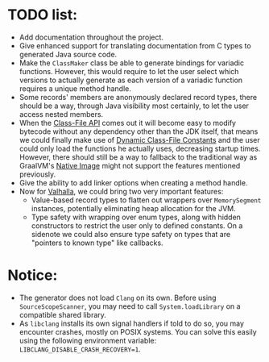# TODO list:

* Add documentation throughout the project.
* Give enhanced support for translating documentation from C types to generated Java source code.
* Make the `ClassMaker` class be able to generate bindings for variadic functions. However, this would require to let the user select which versions to actually generate as each version of a variadic function requires a unique method handle.
* Some records' members are anonymously declared record types, there should be a way, through Java visibility most certainly, to let the user access nested members.
* When the [Class-File API](https://openjdk.org/jeps/466) comes out it will become easy to modify bytecode without any dependency other than the JDK itself, that means we could finally make use of [Dynamic Class-File Constants](https://openjdk.org/jeps/309)
and the user could only load the functions he actually uses, decreasing startup times. However, there should still be a way to fallback to the traditional way as GraalVM's [Native Image](https://www.graalvm.org/latest/reference-manual/native-image/)
might not support the features mentioned previously.
* Give the ability to add linker options when creating a method handle.
* Now for [Valhalla](https://openjdk.org/projects/valhalla/), we could bring two very important features:
    * Value-based record types to flatten out wrappers over `MemorySegment` instances, potentially eliminating heap allocation for the JVM.
    * Type safety with wrapping over enum types, along with hidden constructors to restrict the user only to defined constants. On a sidenote we could also ensure type safety on types that are "pointers to known type" like callbacks.

# Notice:

* The generator does not load `Clang` on its own. Before using `SourceScopeScanner`, you may need to call `System.loadLibrary` on a compatible shared library.
* As `libclang` installs its own signal handlers if told to do so, you may encounter crashes, mostly on POSIX systems. You can solve this easily using the following environment variable:
`LIBCLANG_DISABLE_CRASH_RECOVERY=1`.

